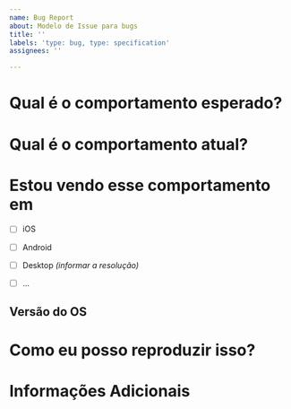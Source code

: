 ```yaml
---
name: Bug Report
about: Modelo de Issue para bugs
title: ''
labels: 'type: bug, type: specification'
assignees: ''

---
```


# Qual é o comportamento esperado?
<!-- Descreva o que deveria acontecer. -->


# Qual é o comportamento atual?
<!-- Descreva o comportamento atual. Informe mensagens de log se relevantes, assim como gravações de tela. -->

<!-- Especialmente em casos de erros, descrever detalhadamente os passos que você seguiu para chegar no comportamento incorreto. Caso os passos para a reprodução do erro sejam mais do que 2 ou 3, use algum **programa para gravar a tela como um GIF** ([Peek](https://www.edivaldobrito.com.br/peek-animated-gif-recorder-no-linux/) para Linux ou [GIF Screen Recorder](http://gifrecorder.com/) no Windows). -->


# Estou vendo esse comportamento em
<!-- As caixas podem ser marcadas com um: [x] -->

- [ ] iOS
- [ ] Android
- [ ] Desktop *(informar a resolução)*
- [ ] ...


## Versão do OS
<!-- Exemplo: Android 4.4.2, Celular -->
<!-- Exemplo: iOS 9.2, iPad -->
<!-- Exemplo: Firefox 92.0, Linux -->
<!-- Exemplo: Google Chrome 70.0, Windows 10 -->


# Como eu posso reproduzir isso?
<!-- Informar os passos que você seguiu para que outros possam reproduzir o comportamento observado. Caso **gravações de tela** não tenham sido informadas acima, aqui é uma boa hora. Especificações de trechos de código ou seções do banco seriam úteis, mas não são obrigatórias. Pelo amor de todos os deuses, por favor grave a sua tela se possível. Eu não poderia descrever em palavras o quanto isso ajuda na hora de entender como um erro aconteceu. -->


# Informações Adicionais
<!-- Qualquer comentário adicional sobre a issue que você ache relevante informar. -->

